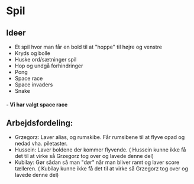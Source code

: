 # Spil

## Ideer
 * Et spil hvor man får en bold til at "hoppe" til højre og venstre
 * Kryds og bolle
 * Huske ord/sætninger spil
 * Hop og undgå forhindringer
 * Pong
 * Space race
 * Space invaders
 * Snake
 
 #### - Vi har valgt space race
 
 ## Arbejdsfordeling:
* Grzegorz: Laver alias, og rumskibe. Får rumsibene til at flyve opad og nedad vha. piletaster.
* Hussein: Laver boldene der kommer flyvende. ( Hussein kunne ikke få det til at virke så Grzegorz tog over og lavede denne del)
* Kubilay: Gør sådan så man "dør" når man bliver ramt og laver score tælleren. ( Kubilay kunne ikke få det til at virke så Grzegorz tog over og lavede denne del)
